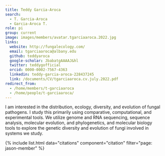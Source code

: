 ```yaml
---
title: Teddy Garcia-Aroca
search:
  - T. Garcia-Aroca
  - Garcia-Aroca T.
role: pi
group: current
image: images/members/avatar.tgarciaaroca.2022.jpg
links:
  website: http://fungalecology.com/
  email: tgarciaaroca@albany.edu
  github: teddyaroca
  google-scholar: JbabatgAAAAJ&hl
  twitter: teddygofficial
  orcid: 0000-0002-7567-4363
  linkedin: teddy-garcia-aroca-228437245
  link: /documents/CV/tgarciaaroca.cv.july.2022.pdf
redirect_from:
  - /home/members/t-garciaaroca
  - /home/people/t-garciaaroca/
---
```

I am interested in the distribution, ecology, diversity, and evolution of fungal pathogens. I study this primarily using comparative, computational, and experimental tools.  We utilize genome and RNA sequencing, sequence analysis, molecular evolution, and phylogenetics, and molecular biology tools to explore the genetic diversity and evolution of fungi involved in systems we study.


{% include list.html data="citations" component="citation" filter="page: jason-member" %}
